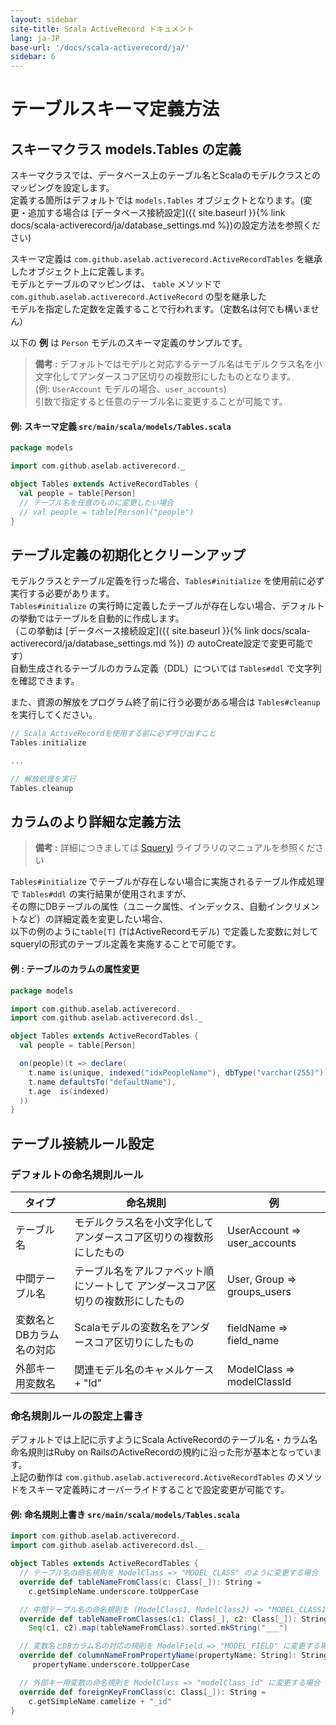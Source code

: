 ```yaml
---
layout: sidebar
site-title: Scala ActiveRecord ドキュメント
lang: ja-JP
base-url: '/docs/scala-activerecord/ja/'
sidebar: 6
---
```


# テーブルスキーマ定義方法

[squeryl]: https://www.squeryl.org/docs/0.9.5/schema-definition.html

## スキーマクラス models.Tables の定義

スキーマクラスでは、データベース上のテーブル名とScalaのモデルクラスとのマッピングを設定します。  
定義する箇所はデフォルトでは `models.Tables` オブジェクトとなります。(変更・追加する場合は [データベース接続設定]({{ site.baseurl }}{% link docs/scala-activerecord/ja/database_settings.md %})の設定方法を参照ください)

スキーマ定義は `com.github.aselab.activerecord.ActiveRecordTables` を継承したオブジェクト上に定義します。  
モデルとテーブルのマッピングは、 `table` メソッドで`com.github.aselab.activerecord.ActiveRecord` の型を継承した  
モデルを指定した定数を定義することで行われます。（定数名は何でも構いません）  

以下の **例** は `Person` モデルのスキーマ定義のサンプルです。

> **備考 :**  デフォルトではモデルと対応するテーブル名はモデルクラス名を小文字化してアンダースコア区切りの複数形にしたものとなります。<br/> (例: `UserAccount` モデルの場合、`user_accounts`) <br/> 引数で指定すると任意のテーブル名に変更することが可能です。

#### 例: スキーマ定義 `src/main/scala/models/Tables.scala`

```scala
package models

import com.github.aselab.activerecord._

object Tables extends ActiveRecordTables {
  val people = table[Person]
  // テーブル名を任意のものに変更したい場合
  // val people = table[Person]("people")
}
```

## テーブル定義の初期化とクリーンアップ

モデルクラスとテーブル定義を行った場合、`Tables#initialize` を使用前に必ず実行する必要があります。  
`Tables#initialize` の実行時に定義したテーブルが存在しない場合、デフォルトの挙動ではテーブルを自動的に作成します。  
（この挙動は
[データベース接続設定]({{ site.baseurl }}{% link docs/scala-activerecord/ja/database_settings.md %}) の autoCreate設定で変更可能です）  
自動生成されるテーブルのカラム定義（DDL）については `Tables#ddl` で文字列を確認できます。

また、資源の解放をプログラム終了前に行う必要がある場合は `Tables#cleanup` を実行してください。


```scala
// Scala ActiveRecordを使用する前に必ず呼び出すこと
Tables.initialize

...

// 解放処理を実行
Tables.cleanup
```

## カラムのより詳細な定義方法

> **備考 :** 詳細につきましては [Squeryl] ライブラリのマニュアルを参照ください


`Tables#initialize` でテーブルが存在しない場合に実施されるテーブル作成処理で `Tables#ddl` の実行結果が使用されますが、  
その際にDBテーブルの属性（ユニーク属性、インデックス、自動インクリメントなど）の詳細定義を変更したい場合、  
以下の例のように`table[T]` (`T`はActiveRecordモデル) で定義した変数に対して squerylの形式のテーブル定義を実施することで可能です。

#### 例 : テーブルのカラムの属性変更

```scala
package models

import com.github.aselab.activerecord._
import com.github.aselab.activerecord.dsl._

object Tables extends ActiveRecordTables {
  val people = table[Person]

  on(people)(t => declare(
    t.name is(unique, indexed("idxPeopleName"), dbType("varchar(255)")),
    t.name defaultsTo("defaultName"),
    t.age  is(indexed)
  ))
}
```



## テーブル接続ルール設定

### デフォルトの命名規則ルール

 タイプ | 命名規則 | 例
---------|----------------------|------------
テーブル名 | モデルクラス名を小文字化してアンダースコア区切りの複数形にしたもの | UserAccount => user_accounts
中間テーブル名 | テーブル名をアルファベット順にソートして アンダースコア区切りの複数形にしたもの | User, Group => groups_users
変数名とDBカラム名の対応 | Scalaモデルの変数名をアンダースコア区切りにしたもの | fieldName => field_name
外部キー用変数名 | 関連モデル名のキャメルケース + "Id" | ModelClass => modelClassId

### 命名規則ルールの設定上書き

デフォルトでは上記に示すようにScala ActiveRecordのテーブル名・カラム名命名規則はRuby on RailsのActiveRecordの規約に沿った形が基本となっています。  
上記の動作は `com.github.aselab.activerecord.ActiveRecordTables` のメソッドをスキーマ定義時にオーバーライドすることで設定変更が可能です。

#### 例: 命名規則上書き `src/main/scala/models/Tables.scala`

```scala
import com.github.aselab.activerecord._
import com.github.aselab.activerecord.dsl._

object Tables extends ActiveRecordTables {
  // テーブル名の命名規則を ModelClass => "MODEL_CLASS" のように変更する場合
  override def tableNameFromClass(c: Class[_]): String =
    c.getSimpleName.underscore.toUpperCase

  // 中間テーブル名の命名規則を (ModelClass1, ModelClass2) => "MODEL_CLASS1___MODEL_CLASS2" のように変更する場合
  override def tableNameFromClasses(c1: Class[_], c2: Class[_]): String =
    Seq(c1, c2).map(tableNameFromClass).sorted.mkString("___")

  // 変数名とDBカラム名の対応の規則を ModelField => "MODEL_FIELD" に変更する場合
  override def columnNameFromPropertyName(propertyName: String): String  =
     propertyName.underscore.toUpperCase

  // 外部キー用変数の命名規則を ModelClass => "modelClass_id" に変更する場合
  override def foreignKeyFromClass(c: Class[_]): String =
    c.getSimpleName.camelize + "_id"
}
```
